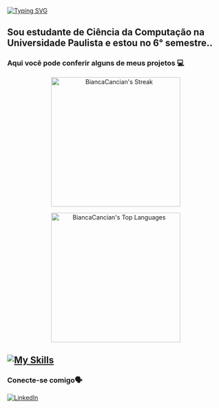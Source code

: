 [![Typing SVG](https://readme-typing-svg.demolab.com?font=Fira+Code&weight=700&size=30&duration=4990&pause=1000&color=BA47F7&width=435&lines=Ol%C3%A1+me+chamo+Bianca!%F0%9F%99%8B%F0%9F%8F%BE%E2%80%8D%E2%99%80%EF%B8%8F)](https://git.io/typing-svg)
 ## Sou estudante de Ciência da Computação na Universidade Paulista e estou no 6° semestre..

### Aqui você pode conferir alguns de meus projetos 💻


<p align = "center">
  <img src="https://github-readme-streak-stats.herokuapp.com/?user=BiancaCancian&theme=synthwave&hide_border=true" alt="BiancaCancian's Streak" width="300" style="display: inline-block;">
</p>
<p align="center">
  <img src="https://github-readme-stats.vercel.app/api/top-langs/?username=BiancaCancian&theme=synthwave&show_icons=true&hide_border=true&layout=compact" alt="BiancaCancian's Top Languages" width="300" style="display: inline-block;">
</p>

<h2>
<a href="https://skillicons.dev">
    <img src="https://skillicons.dev/icons?i=js,html,css,sass,bootstrap,python,flask,java,spring,mysql,postgresql,mongodb,react,typescript" alt="My Skills">
</a>
</h2>
 

### Conecte-se comigo🗣️

[![LinkedIn](https://img.shields.io/badge/-LinkedIn-000?style=for-the-badge&logo=linkedin&logoColor=FF00F6&color:FFF)](https://www.linkedin.com/in/bianca-cancian-4a60b61a3/)
